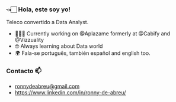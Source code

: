 ### 👈🏻 Hola, este soy yo!

Teleco convertido a Data Analyst.


- 🧑🏻‍💻 Currently working on @Aplazame formerly at @Cabify and @Vizzuality
- 🤓 Always learning about Data world
- 🌍 Fala-se português, también español and english too.


### Contacto 📫
- ronnydeabreu@gmail.com
- https://www.linkedin.com/in/ronny-de-abreu/


<!--
**ronnyccs24/ronnyccs24** is a ✨ _special_ ✨ repository because its `README.md` (this file) appears on your GitHub profile.
